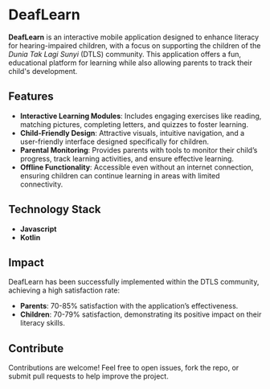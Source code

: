 # DeafLearn

**DeafLearn** is an interactive mobile application designed to enhance literacy for hearing-impaired children, with a focus on supporting the children of the *Dunia Tak Lagi Sunyi* (DTLS) community. This application offers a fun, educational platform for learning while also allowing parents to track their child's development.

## Features
- **Interactive Learning Modules**: Includes engaging exercises like reading, matching pictures, completing letters, and quizzes to foster learning.
- **Child-Friendly Design**: Attractive visuals, intuitive navigation, and a user-friendly interface designed specifically for children.
- **Parental Monitoring**: Provides parents with tools to monitor their child’s progress, track learning activities, and ensure effective learning.
- **Offline Functionality**: Accessible even without an internet connection, ensuring children can continue learning in areas with limited connectivity.

## Technology Stack
- **Javascript**
- **Kotlin**

## Impact
DeafLearn has been successfully implemented within the DTLS community, achieving a high satisfaction rate:
- **Parents**: 70-85% satisfaction with the application’s effectiveness.
- **Children**: 70-79% satisfaction, demonstrating its positive impact on their literacy skills.

## Contribute
Contributions are welcome! Feel free to open issues, fork the repo, or submit pull requests to help improve the project.
